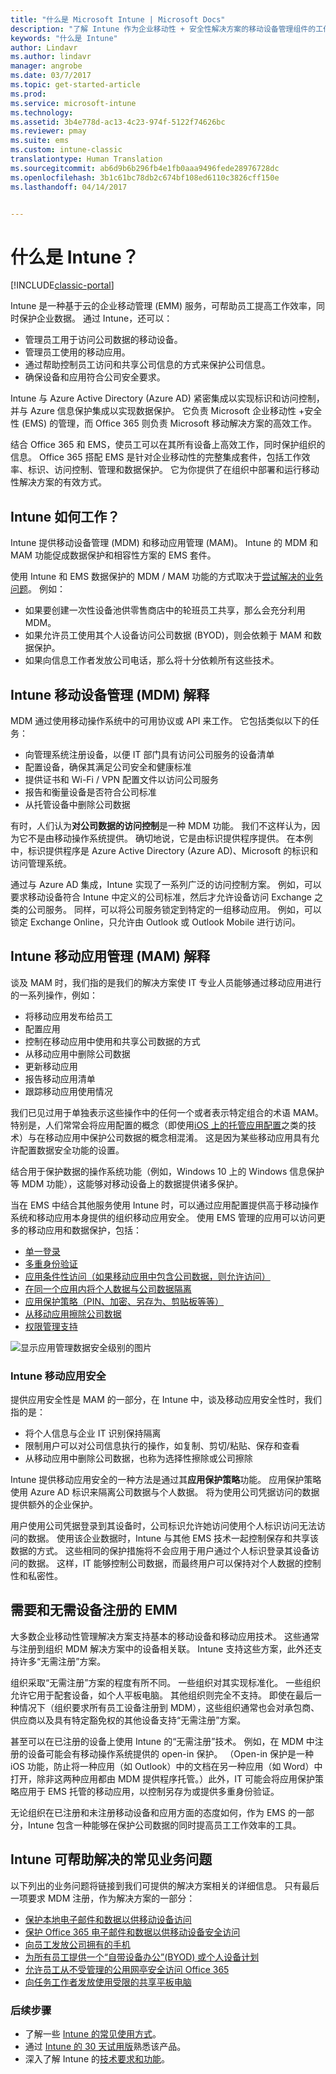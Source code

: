 ```yaml
---
title: "什么是 Microsoft Intune | Microsoft Docs"
description: "了解 Intune 作为企业移动性 + 安全性解决方案的移动设备管理组件的工作原理，以及它帮助保护公司数据的方式。"
keywords: "什么是 Intune"
author: Lindavr
ms.author: lindavr
manager: angrobe
ms.date: 03/7/2017
ms.topic: get-started-article
ms.prod: 
ms.service: microsoft-intune
ms.technology: 
ms.assetid: 3b4e778d-ac13-4c23-974f-5122f74626bc
ms.reviewer: pmay
ms.suite: ems
ms.custom: intune-classic
translationtype: Human Translation
ms.sourcegitcommit: ab6d9b6b296fb4e1fb0aaa9496fede28976728dc
ms.openlocfilehash: 3b1c61bc78db2c674bf108ed6110c3826cff150e
ms.lasthandoff: 04/14/2017


---
```


# <a name="what-is-intune"></a>什么是 Intune？

[!INCLUDE[classic-portal](../includes/classic-portal.md)]

Intune 是一种基于云的企业移动管理 (EMM) 服务，可帮助员工提高工作效率，同时保护企业数据。 通过 Intune，还可以：
* 管理员工用于访问公司数据的移动设备。
* 管理员工使用的移动应用。
* 通过帮助控制员工访问和共享公司信息的方式来保护公司信息。
* 确保设备和应用符合公司安全要求。

Intune 与 Azure Active Directory (Azure AD) 紧密集成以实现标识和访问控制，并与 Azure 信息保护集成以实现数据保护。 它负责 Microsoft 企业移动性 +安全性 (EMS) 的管理，而 Office 365 则负责 Microsoft 移动解决方案的高效工作。  

结合 Office 365 和 EMS，使员工可以在其所有设备上高效工作，同时保护组织的信息。 Office 365 搭配 EMS 是针对企业移动性的完整集成套件，包括工作效率、标识、访问控制、管理和数据保护。 它为你提供了在组织中部署和运行移动性解决方案的有效方式。

## <a name="how-does-intune-work"></a>Intune 如何工作？
Intune 提供移动设备管理 (MDM) 和移动应用管理 (MAM)。 Intune 的 MDM 和 MAM 功能促成数据保护和相容性方案的 EMS 套件。  

使用 Intune 和 EMS 数据保护的 MDM / MAM 功能的方式取决于[尝试解决的业务问题](#common-business-problems-that-intune-helps-solve)。 例如：
* 如果要创建一次性设备池供零售商店中的轮班员工共享，那么会充分利用 MDM。
* 如果允许员工使用其个人设备访问公司数据 (BYOD)，则会依赖于 MAM 和数据保护。  
* 如果向信息工作者发放公司电话，那么将十分依赖所有这些技术。

## <a name="intune-mobile-device-management-mdm-explained"></a>Intune 移动设备管理 (MDM) 解释
MDM 通过使用移动操作系统中的可用协议或 API 来工作。 它包括类似以下的任务：
* 向管理系统注册设备，以便 IT 部门具有访问公司服务的设备清单
* 配置设备，确保其满足公司安全和健康标准
* 提供证书和 Wi-Fi / VPN 配置文件以访问公司服务
* 报告和衡量设备是否符合公司标准
* 从托管设备中删除公司数据  

有时，人们认为**对公司数据的访问控制**是一种 MDM 功能。 我们不这样认为，因为它不是由移动操作系统提供。 确切地说，它是由标识提供程序提供。 在本例中，标识提供程序是 Azure Active Directory (Azure AD)、Microsoft 的标识和访问管理系统。  

通过与 Azure AD 集成，Intune 实现了一系列广泛的访问控制方案。 例如，可以要求移动设备符合 Intune 中定义的公司标准，然后才允许设备访问 Exchange 之类的公司服务。 同样，可以将公司服务锁定到特定的一组移动应用。 例如，可以锁定 Exchange Online，只允许由 Outlook 或 Outlook Mobile 进行访问。

## <a name="intune-mobile-app-management-mam-explained"></a>Intune 移动应用管理 (MAM) 解释
谈及 MAM 时，我们指的是我们的解决方案使 IT 专业人员能够通过移动应用进行的一系列操作，例如：
* 将移动应用发布给员工
* 配置应用
* 控制在移动应用中使用和共享公司数据的方式
* 从移动应用中删除公司数据   
* 更新移动应用
* 报告移动应用清单
* 跟踪移动应用使用情况

我们已见过用于单独表示这些操作中的任何一个或者表示特定组合的术语 MAM。 特别是，人们常常会将应用配置的概念（即使用[iOS 上的托管应用配置](https://developer.apple.com/library/content/samplecode/sc2279/Introduction/Intro.html)之类的技术）与在移动应用中保护公司数据的概念相混淆。 这是因为某些移动应用具有允许配置数据安全功能的设置。

结合用于保护数据的操作系统功能（例如，Windows 10 上的 Windows 信息保护等 MDM 功能），这能够对移动设备上的数据提供诸多保护。

当在 EMS 中结合其他服务使用 Intune 时，可以通过应用配置提供高于移动操作系统和移动应用本身提供的组织移动应用安全。 使用 EMS 管理的应用可以访问更多的移动应用和数据保护，包括：

* [单一登录](https://docs.microsoft.com/azure/active-directory/active-directory-appssoaccess-whatis)  
*    [多重身份验证](https://docs.microsoft.com/multi-factor-authentication/multi-factor-authentication)
* [应用条件性访问（如果移动应用中包含公司数据，则允许访问）](https://docs.microsoft.com/intune/deploy-use/allow-policy-managed-apps-access-to-o365)
* [在同一个应用内将个人数据与公司数据隔离](https://docs.microsoft.com/intune/deploy-use/protect-app-data-using-mobile-app-management-policies-with-microsoft-intune)
* [应用保护策略（PIN、加密、另存为、剪贴板等等）](https://docs.microsoft.com/intune/deploy-use/protect-app-data-using-mobile-app-management-policies-with-microsoft-intune)
* [从移动应用擦除公司数据](https://docs.microsoft.com/intune/deploy-use/protect-app-data-using-mobile-app-management-policies-with-microsoft-intune)
* [权限管理支持](https://docs.microsoft.com/information-protection/understand-explore/what-is-azure-rms)

![显示应用管理数据安全级别的图片](./media/managing-mobile-apps.png)

### <a name="intune-mobile-app-security"></a>Intune 移动应用安全
提供应用安全性是 MAM 的一部分，在 Intune 中，谈及移动应用安全性时，我们指的是：
* 将个人信息与企业 IT 识别保持隔离
* 限制用户可以对公司信息执行的操作，如复制、剪切/粘贴、保存和查看
* 从移动应用中删除公司数据，也称为选择性擦除或公司擦除

Intune 提供移动应用安全的一种方法是通过其**应用保护策略**功能。 应用保护策略使用 Azure AD 标识来隔离公司数据与个人数据。 将为使用公司凭据访问的数据提供额外的企业保护。

用户使用公司凭据登录到其设备时，公司标识允许她访问使用个人标识访问无法访问的数据。 使用该企业数据时，Intune 与其他 EMS 技术一起控制保存和共享该数据的方式。 这些相同的保护措施将不会应用于用户通过个人标识登录其设备访问的数据。 这样，IT 能够控制公司数据，而最终用户可以保持对个人数据的控制性和私密性。

## <a name="emm-with-and-without-device-enrollment"></a>需要和无需设备注册的 EMM
大多数企业移动性管理解决方案支持基本的移动设备和移动应用技术。 这些通常与注册到组织 MDM 解决方案中的设备相关联。 Intune 支持这些方案，此外还支持许多“无需注册”方案。  

组织采取“无需注册”方案的程度有所不同。 一些组织对其实现标准化。 一些组织允许它用于配套设备，如个人平板电脑。 其他组织则完全不支持。 即使在最后一种情况下（组织要求所有员工设备注册到 MDM），这些组织通常也会对承包商、供应商以及具有特定豁免权的其他设备支持“无需注册”方案。

甚至可以在已注册的设备上使用 Intune 的“无需注册”技术。 例如，在 MDM 中注册的设备可能会有移动操作系统提供的 open-in 保护。 （Open-in 保护是一种 iOS 功能，防止将一种应用（如 Outlook）中的文档在另一种应用（如 Word）中打开，除非这两种应用都由 MDM 提供程序托管。）此外，IT 可能会将应用保护策略应用于 EMS 托管的移动应用，以控制另存为或提供多重身份验证。

无论组织在已注册和未注册移动设备和应用方面的态度如何，作为 EMS 的一部分，Intune 包含一种能够在保护公司数据的同时提高员工工作效率的工具。

## <a name="common-business-problems-that-intune-helps-solve"></a>Intune 可帮助解决的常见业务问题
以下列出的业务问题将链接到我们可提供的解决方案相关的详细信息。 只有最后一项要求 MDM 注册，作为解决方案的一部分：

* [保护本地电子邮件和数据以供移动设备访问](common-ways-to-use-intune.md#protecting-your-on-premises-email-and-data-so-it-can-be-safely-accessed-by-mobile-devices)
* [保护 Office 365 电子邮件和数据以供移动设备安全访问](common-ways-to-use-intune.md#protecting-your-office-365-email-and-data-so-it-can-be-safely-accessed-by-mobile-devices)
* [向员工发放公司拥有的手机](common-ways-to-use-intune.md#issue-corporate-owned-phones-to-your-information-workers)
* [为所有员工提供一个“自带设备办公”(BYOD) 或个人设备计划](common-ways-to-use-intune.md#offer-a-bring-your-own-device-program-to-all-employees)
* [允许员工从不受管理的公用网亭安全访问 Office 365](common-ways-to-use-intune.md#enable-your-employees-to-securely-access-office-365-from-an-unmanaged-public-kiosk)
* [向任务工作者发放使用受限的共享平板电脑](common-ways-to-use-intune.md#issue-limited-use-shared-tablets-to-your-task-workers)

### <a name="next-steps"></a>后续步骤
* 了解一些 [Intune 的常见使用方式](common-ways-to-use-intune.md)。
* 通过 [Intune 的 30 天试用版](get-started-with-a-30-day-trial-of-microsoft-intune.md)熟悉该产品。
* 深入了解 Intune 的[技术要求和功能](/intune/get-started/what-to-know-before-you-start-microsoft-intune)。

